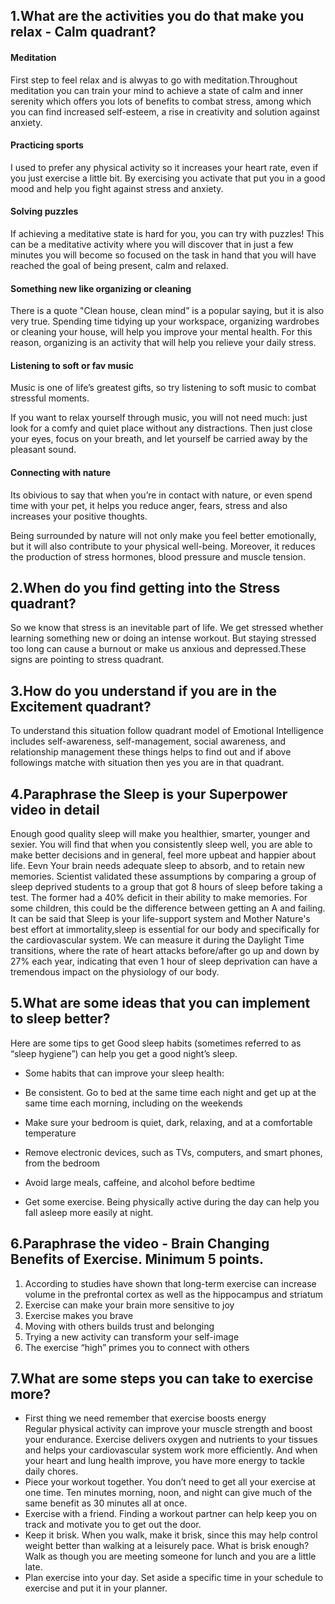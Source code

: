## 1.What are the activities you do that make you relax - Calm quadrant?

####  Meditation

First step to feel relax and is alwyas to go with meditation.Throughout meditation you can train your mind to achieve a state of calm and inner serenity which offers you lots of benefits to combat stress, among which you can find increased self-esteem, a rise in creativity and solution against anxiety.<br>

#### Practicing sports

I used to prefer any physical activity so it increases your heart rate, even if you just exercise a little bit. By exercising you activate that put you in a good mood and help you fight against stress and anxiety.<br>

#### Solving puzzles

If achieving a meditative state is hard for you, you can try with puzzles! This can be a meditative activity where you will discover that in just a few minutes you will become so focused on the task in hand that you will have reached the goal of being present, calm and relaxed.<br>

#### Something new like organizing or cleaning

There is a quote "Clean house, clean mind” is a popular saying, but it is also very true. Spending time tidying up your workspace, organizing wardrobes or cleaning your house, will help you improve your mental health. For this reason, organizing is an activity that will help you relieve your daily stress.

#### Listening to soft or fav music

Music is one of life’s greatest gifts, so try listening to soft music to combat stressful moments.

If you want to relax yourself through music, you will not need much: just look for a comfy and quiet place without any distractions. Then just close your eyes, focus on your breath, and let yourself be carried away by the pleasant sound.<br>

#### Connecting with nature

Its obivious to say that when you’re in contact with nature, or even spend time with your pet, it helps you reduce anger, fears, stress and also increases your positive thoughts.

Being surrounded by nature will not only make you feel better emotionally, but it will also contribute to your physical well-being. Moreover, it reduces the production of stress hormones, blood pressure and muscle tension.
 

## 2.When do you find getting into the Stress quadrant?
So we know that stress is an inevitable part of life. We get stressed whether learning something new or doing an intense workout. But staying stressed too long can cause a burnout or make us anxious and depressed.These signs are pointing to stress quadrant.
## 3.How do you understand if you are in the Excitement quadrant?

To understand this situation follow quadrant model of Emotional Intelligence includes self-awareness, self-management, social awareness, and relationship management these things helps to find out and if above followings matche with situation then yes you are in that quadrant.

## 4.Paraphrase the Sleep is your Superpower video in detail

Enough good quality sleep will make you healthier, smarter, younger and sexier. You will find that when you consistently sleep well, you are able to make better decisions and in general, feel more upbeat and happier about life. Eevn Your brain needs adequate sleep to absorb, and to retain new memories. Scientist validated these assumptions by comparing a group of sleep deprived students to a group that got 8 hours of sleep before taking a test. The former had a 40% deficit in their ability to make memories. For some children, this could be the difference between getting an A and failing.
It can be said that Sleep is your life-support system and Mother Nature's best effort at immortality,sleep is essential for our body and specifically for the cardiovascular system. We can measure it during the Daylight Time transitions, where the rate of heart attacks before/after go up and down by 27% each year, indicating that even 1 hour of sleep deprivation can have a tremendous impact on the physiology of our body.
## 5.What are some ideas that you can implement to sleep better?

Here are some tips to get Good sleep habits (sometimes referred to as “sleep hygiene”) can help you get a good night’s sleep.

* Some habits that can improve your sleep health:

* Be consistent. Go to bed at the same time each night and get up at the same time each morning, including on the weekends
* Make sure your bedroom is quiet, dark, relaxing, and at a comfortable temperature
* Remove electronic devices, such as TVs, computers, and smart phones, from the bedroom
* Avoid large meals, caffeine, and alcohol before bedtime
* Get some exercise. Being physically active during the day can help you fall asleep more easily at night.
## 6.Paraphrase the video - Brain Changing Benefits of Exercise. Minimum 5 points.

1. According to studies have shown that long-term exercise can increase volume in the prefrontal cortex as well as the hippocampus and striatum<br>
2. Exercise can make your brain more sensitive to joy<br>
3. Exercise makes you brave<br>
4. Moving with others builds trust and belonging<br>
5. Trying a new activity can transform your self-image<br>
6. The exercise “high” primes you to connect with others
## 7.What are some steps you can take to exercise more?

* First thing we need remember that exercise boosts energy<br>
Regular physical activity can improve your muscle strength and boost your endurance. Exercise delivers oxygen and nutrients to your tissues and helps your cardiovascular system work more efficiently. And when your heart and lung health improve, you have more energy to tackle daily chores.<br>
* Piece your workout together. You don’t need to get all your exercise at one time. Ten minutes morning, noon, and night can give much of the same benefit as 30 minutes all at once.<br>
* Exercise with a friend. Finding a workout partner can help keep you on track and motivate you to get out the door.<br>
* Keep it brisk. When you walk, make it brisk, since this may help control weight better than walking at a leisurely pace. What is brisk enough? Walk as though you are meeting someone for lunch and you are a little late.<br>
* Plan exercise into your day. Set aside a specific time in your schedule to exercise and put it in your planner.

